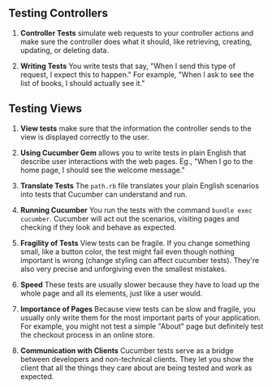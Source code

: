 ## Testing Controllers

1. **Controller Tests** simulate web requests to your controller actions and make sure the controller does what it should, like retrieving, creating, updating, or deleting data.
    
2. **Writing Tests** You write tests that say, "When I send this type of request, I expect this to happen." For example, "When I ask to see the list of books, I should actually see it."

## Testing Views

1. **View tests** make sure that the information the controller sends to the view is displayed correctly to the user.
    
2. **Using Cucumber Gem** allows you to write tests in plain English that describe user interactions with the web pages. Eg., "When I go to the home page, I should see the welcome message."
    
3. **Translate Tests** The `path.rb` file translates your plain English scenarios into tests that Cucumber can understand and run.
    
4. **Running Cucumber** You run the tests with the command `bundle exec cucumber`. Cucumber will act out the scenarios, visiting pages and checking if they look and behave as expected.
    
5. **Fragility of Tests** View tests can be fragile. If you change something small, like a button color, the test might fail even though nothing important is wrong (change styling can affect cucumber tests). They're also very precise and unforgiving even the smallest mistakes.
    
6. **Speed** These tests are usually slower because they have to load up the whole page and all its elements, just like a user would.
    
7. **Importance of Pages** Because view tests can be slow and fragile, you usually only write them for the most important parts of your application. For example, you might not test a simple "About" page but definitely test the checkout process in an online store.
    
8. **Communication with Clients** Cucumber tests serve as a bridge between developers and non-technical clients. They let you show the client that all the things they care about are being tested and work as expected.